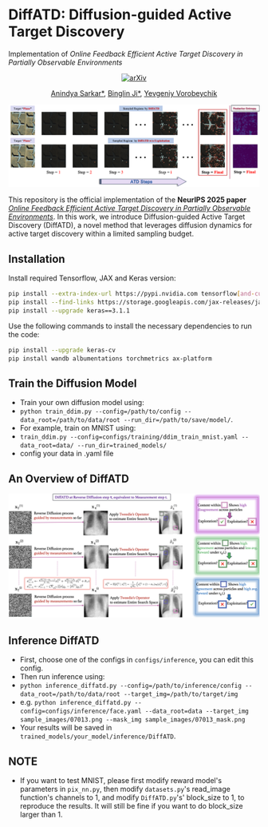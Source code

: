 # DiffATD: Diffusion-guided Active Target Discovery
Implementation of _Online Feedback Efficient Active Target Discovery in Partially Observable Environments_

<div align="center">

[![arXiv](https://img.shields.io/badge/arXiv-2505.06535-b31b1b.svg)](https://arxiv.org/abs/2505.06535)

[Anindya Sarkar*](https://scholar.google.co.in/citations?user=2hQyYz0AAAAJ&hl=en),
[Binglin Ji*](https://keving396.github.io/kevinji.github.io//),
[Yevgeniy Vorobeychik](https://vorobeychik.com/)
  
<img src="imgs/Fig1_intro.png" width="700">
</div>

This repository is the official implementation of the **NeurIPS 2025 paper** [_Online Feedback Efficient Active Target Discovery in Partially Observable Environments_](https://arxiv.org/abs/2505.06535). In this work, we introduce Diffusion-guided Active Target Discovery (DiffATD), a novel method that leverages diffusion dynamics for active target discovery within a limited sampling budget. 

## Installation
Install required Tensorflow, JAX and Keras version:
```bash
pip install --extra-index-url https://pypi.nvidia.com tensorflow[and-cuda]==2.15.0
pip install --find-links https://storage.googleapis.com/jax-releases/jax_cuda_releases.html jax[cuda12_pip]==0.4.26
pip install --upgrade keras==3.1.1
```
Use the following commands to install the necessary dependencies to run the code:
```bash
pip install --upgrade keras-cv
pip install wandb albumentations torchmetrics ax-platform
```

## Train the Diffusion Model
* Train your own diffusion model using:
* `python train_ddim.py --config=/path/to/config --data_root=/path/to/data/root --run_dir=/path/to/save/model/`.
* For example, train on MNIST using:
* `train_ddim.py --config=configs/training/ddim_train_mnist.yaml --data_root=data/ --run_dir=trained_models/`
* config your data in .yaml file

## An Overview of DiffATD

<div align="center">
<img src="imgs/main_figure.png" width="700">
</div>

## Inference DiffATD
* First, choose one of the configs in `configs/inference`, you can edit this config.
* Then run inference using:
* `python inference_diffatd.py --config=/path/to/inference/config --data_root=/path/to/data/root --target_img=/path/to/target/img`
* e.g. `python inference_diffatd.py --config=configs/inference/face.yaml --data_root=data --target_img sample_images/07013.png --mask_img sample_images/07013_mask.png` 
* Your results will be saved in `trained_models/your_model/inference/DiffATD`.


## NOTE
* If you want to test MNIST, please first modify reward model's parameters in `pix_nn.py`, then modify `datasets.py`'s read_image function's channels to 1, and modify `DiffATD.py`'s' block_size to 1, to reproduce the results. It will still be fine if you want to do block_size larger than 1.
